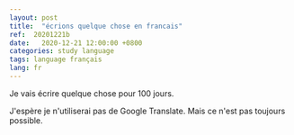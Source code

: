 ```yaml
---
layout: post
title:  "écrions quelque chose en francais"
ref:  20201221b
date:   2020-12-21 12:00:00 +0800
categories: study language
tags: language français
lang: fr
---
```


Je vais écrire quelque chose pour 100 jours.

J'espère je n'utiliserai pas de Google Translate. Mais ce n'est pas toujours possible.